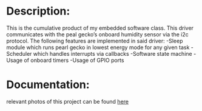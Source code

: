 
# Description:


This is the cumulative product of my embedded software class. This driver communicates with the peal gecko’s onboard humidity sensor via the i2c protocol. The following features are implemented in said driver:
-Sleep module which runs pearl gecko in lowest energy mode for any given task
-Scheduler which handles interrupts via callbacks
-Software state machine
-Usage of onboard timers
-Usage of GPIO ports






# Documentation:

relevant photos of this project can be found [here](https://github.com/O11WL1D/pearlgeckoi2cdriver/tree/main/documentation)

